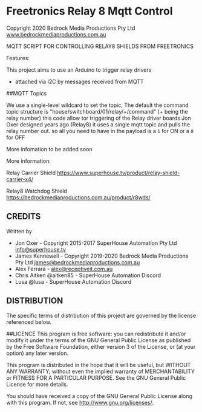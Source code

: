 
# Freetronics Relay 8 Mqtt Control

Copyright 2020 Bedrock Media Productions Pty Ltd www.bedrockmediaproductions.com.au

MQTT SCRIPT FOR CONTROLLING RELAY8 SHIELDS FROM FREETRONICS

Features:

This project aims to use an Arduino to trigger relay drivers
* attached via I2C by messages received from MQTT

##MQTT Topics

We use a single-level wildcard to set the topic, The default the command topic structure is "house/switchboard/01/relay/+/command" (+ being the relay number) 
this code allow tor triggering of the Relay driver boards Jon Oxer  designed years ago (Relay8) it uses a single mqtt topic and pulls the relay number out.  so all you need to have in the payload is a ``1`` for ON or a ``0`` for OFF 

More infomation to be added soon






More information:

Relay Carrier Shield <https://www.superhouse.tv/product/relay-shield-carrier-x4/>

Relay8 Watchdog Shield <https://bedrockmediaproductions.com.au/product/r8wds/>

 ## CREDITS 
Written by 
* Jon Oxer               - Copyright 2015-2017 SuperHouse Automation Pty Ltd <info@superhouse.tv>
* James Kennewell        - Copyright 2019-2020 Bedrock Media Productions Pty Ltd <james@bedrockmediaproductions.com.au>
* Alex Ferrara           - <alex@receptiveit.com.au>
* Chris Aitken @aitken85 - SuperHouse Automation Discord
* Lusa         @lusa     - SuperHouse Automation Discord

## DISTRIBUTION
The specific terms of distribution of this project are governed by the license referenced below.

##LICENCE
This program is free software: you can redistribute it and/or modify it under the terms of the GNU General Public License as published by
 the Free Software Foundation, either version 3 of the License, or (at your option) any later version.

 This program is distributed in the hope that it will be useful, but WITHOUT ANY WARRANTY; without even the implied warranty of
 MERCHANTABILITY or FITNESS FOR A PARTICULAR PURPOSE.  See the GNU General Public License for more details.

 You should have received a copy of the GNU General Public License  along with this program.  If not, see <http://www.gnu.org/licenses/>.
